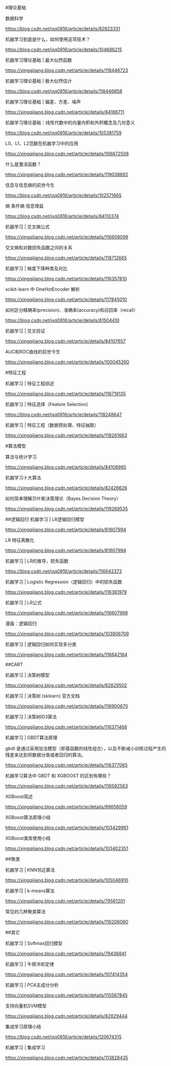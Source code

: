 #理论基础

数据科学

https://blog.csdn.net/jxq0816/article/details/82823331

机器学习到底是什么，如何使用这项技术？

https://blog.csdn.net/jxq0816/article/details/104686215

机器学习理论基础 | 最大似然函数

https://xingqijiang.blog.csdn.net/article/details/118446723

机器学习理论基础 | 极大似然估计

https://blog.csdn.net/jxq0816/article/details/118446858

机器学习理论基础 | 偏差、方差、噪声

https://xingqijiang.blog.csdn.net/article/details/84186711

机器学习理论基础｜线性代数中的向量内积和外积概念及几何意义

https://blog.csdn.net/jxq0816/article/details/105381759

L0、L1、L2范数在机器学习中的应用

https://xingqijiang.blog.csdn.net/article/details/106872508

什么是激活函数？

https://xingqijiang.blog.csdn.net/article/details/119038892

信息与信息熵的前世今生

https://blog.csdn.net/jxq0816/article/details/102571665

熵 条件熵 信息增益

https://blog.csdn.net/jxq0816/article/details/84110374

机器学习 | 交叉熵公式

https://xingqijiang.blog.csdn.net/article/details/116608099

交叉熵和对数损失函数之间的关系

https://xingqijiang.blog.csdn.net/article/details/118712665

机器学习 | 梯度下降种类及对比

https://xingqijiang.blog.csdn.net/article/details/116357810

scikit-learn 中 OneHotEncoder 解析

https://xingqijiang.blog.csdn.net/article/details/117845010

如何区分精确率(precision)、准确率(accuracy)和召回率（recall）

https://blog.csdn.net/jxq0816/article/details/81504410

机器学习 | 交叉验证

https://xingqijiang.blog.csdn.net/article/details/84107657

AUC和ROC曲线的前世今生

https://xingqijiang.blog.csdn.net/article/details/100045260

#特征工程

机器学习 | 特征工程综述

https://xingqijiang.blog.csdn.net/article/details/116719135

机器学习 | 特征选择（Feature Selection）

https://blog.csdn.net/jxq0816/article/details/118248647

机器学习 | 特征工程（数据预处理、特征抽取）

https://xingqijiang.blog.csdn.net/article/details/118261663

#算法模型

算法与统计学习

https://xingqijiang.blog.csdn.net/article/details/84108965

机器学习十大算法

https://xingqijiang.blog.csdn.net/article/details/82426626

如何简单理解贝叶斯决策理论（Bayes Decision Theory）

https://xingqijiang.blog.csdn.net/article/details/119269535

##逻辑回归
机器学习 | LR逻辑回归模型

https://xingqijiang.blog.csdn.net/article/details/81607994

LR 特征离散化

https://xingqijiang.blog.csdn.net/article/details/81607994

机器学习 | LR的推导，损失函数

https://blog.csdn.net/jxq0816/article/details/116642373

机器学习 | Logistic Regression（逻辑回归）中的损失函数

https://xingqijiang.blog.csdn.net/article/details/116381979

机器学习 | LR公式

https://xingqijiang.blog.csdn.net/article/details/116607998

漫画：逻辑回归

https://xingqijiang.blog.csdn.net/article/details/103806709

机器学习 | 逻辑回归如何实现多分类

https://xingqijiang.blog.csdn.net/article/details/116642184

##CART

机器学习 | 决策树模型

https://xingqijiang.blog.csdn.net/article/details/82829502

机器学习 | 决策树 (sklearn) 官方文档

https://xingqijiang.blog.csdn.net/article/details/116900670

机器学习 | 决策树ID3算法

https://xingqijiang.blog.csdn.net/article/details/116371468

机器学习 | GBDT算法原理

gbdt 是通过采用加法模型（即基函数的线性组合），以及不断减小训练过程产生的残差来达到将数据分类或者回归的算法。

https://xingqijiang.blog.csdn.net/article/details/116377065

机器学习算法中 GBDT 和 XGBOOST 的区别有哪些？

https://xingqijiang.blog.csdn.net/article/details/116592563

XGBoost简述

https://xingqijiang.blog.csdn.net/article/details/99656059

XGBoost算法原理小结

https://xingqijiang.blog.csdn.net/article/details/103429961

XGBoost类库使用小结

https://xingqijiang.blog.csdn.net/article/details/103402351

##聚类

机器学习 | KNN邻近算法

https://xingqijiang.blog.csdn.net/article/details/105046910

机器学习 | k-means算法

https://xingqijiang.blog.csdn.net/article/details/79561201

常见的几种聚类算法

https://xingqijiang.blog.csdn.net/article/details/116206080

##其它

机器学习 | Softmax回归模型

https://xingqijiang.blog.csdn.net/article/details/79436841

机器学习 | 牛顿冷却定律

https://xingqijiang.blog.csdn.net/article/details/107414354

机器学习 | PCA主成分分析

https://xingqijiang.blog.csdn.net/article/details/115587845

支持向量机SVM模型

https://xingqijiang.blog.csdn.net/article/details/82829444

集成学习原理小结

https://blog.csdn.net/jxq0816/article/details/120674315

机器学习 | 集成学习

https://xingqijiang.blog.csdn.net/article/details/113828435